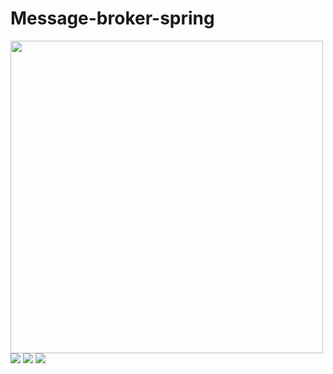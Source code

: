 # Message-broker-spring

<img src="https://i.ibb.co/xqySWr1/rabbitmq.png" style="width: 500px"/>
<img src="https://i.ibb.co/1qSGzH8/Message-Example.png"/>
<img src="https://i.ibb.co/Q70JTGC/Exchange.png"/>
<img src="https://i.ibb.co/wQ9Cwpk/Structure-project.png"/>
